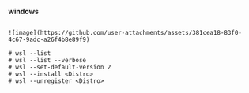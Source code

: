 **windows**
```store

![image](https://github.com/user-attachments/assets/381cea18-83f0-4c67-9adc-a26f4b8e89f9)

```
```terminal
# wsl --list
# wsl --list --verbose
# wsl --set-default-version 2
# wsl --install <Distro>
# wsl --unregister <Distro>
```
